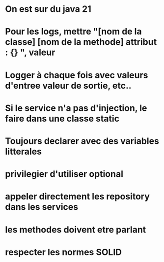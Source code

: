 # On est sur du java 21
# Pour les logs, mettre "[nom de la classe] [nom de la methode] attribut : {} ", valeur
# Logger à chaque fois avec valeurs d'entree valeur de sortie, etc..
# Si le service n'a pas d'injection, le faire dans une classe static
# Toujours declarer avec des variables litterales
# privilegier d'utiliser optional
# appeler directement les repository dans les services
# les methodes doivent etre parlant
# respecter les normes SOLID